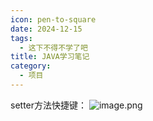 ```yaml
---
icon: pen-to-square
date: 2024-12-15
tags:
  - 这下不得不学了吧
title: JAVA学习笔记
category:
  - 项目
---
```

setter方法快捷键：
![image.png](https://cdn.jsdelivr.net/gh/fakeppa/blog-img/IHASDwdwd6.png)

